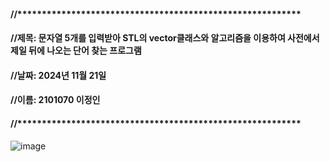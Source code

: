 #### //**********************************************************
#### //제목: 문자열 5개를 입력받아 STL의 vector클래스와 알고리즘을 이용하여 사전에서 제일 뒤에 나오는 단어 찾는 프로그램
#### //날짜: 2024년 11월 21일
#### //이름: 2101070 이정인
#### //**********************************************************


![image](https://github.com/user-attachments/assets/850ed8a8-e06b-4633-a989-cc3b06b82ff1)
